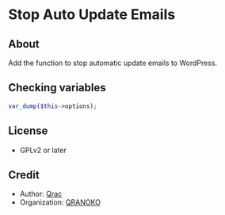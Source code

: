 # Stop Auto Update Emails

## About

Add the function to stop automatic update emails to WordPress.

## Checking variables

```php
var_dump($this->options);
```

## License

- GPLv2 or later

## Credit

- Author: [Qrac](https://qrac.jp)
- Organization: [QRANOKO](https://qranoko.jp)
